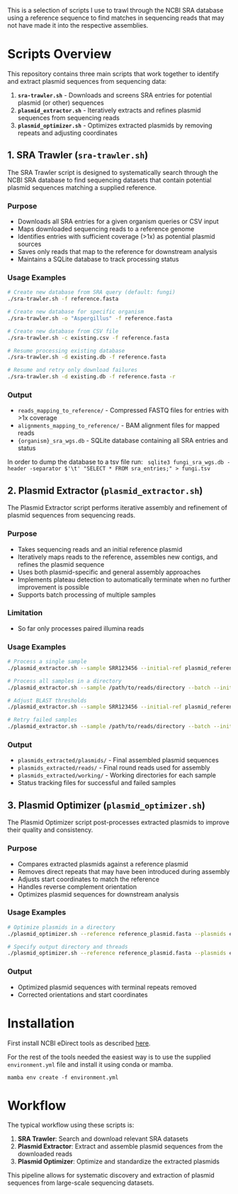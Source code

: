 This is a selection of scripts I use to trawl through the NCBI SRA database using a reference sequence to find matches in sequencing reads that may not have made it into the respective assemblies.

# Scripts Overview

This repository contains three main scripts that work together to identify and extract plasmid sequences from sequencing data:

1. **`sra-trawler.sh`** - Downloads and screens SRA entries for potential plasmid (or other) sequences
2. **`plasmid_extractor.sh`** - Iteratively extracts and refines plasmid sequences from sequencing reads
3. **`plasmid_optimizer.sh`** - Optimizes extracted plasmids by removing repeats and adjusting coordinates

## 1. SRA Trawler (`sra-trawler.sh`)

The SRA Trawler script is designed to systematically search through the NCBI SRA database to find sequencing datasets that contain potential plasmid sequences matching a supplied reference.

### Purpose
- Downloads all SRA entries for a given organism queries or CSV input
- Maps downloaded sequencing reads to a reference genome
- Identifies entries with sufficient coverage (>1x) as potential plasmid sources
- Saves only reads that map to the reference for downstream analysis
- Maintains a SQLite database to track processing status


### Usage Examples
```bash
# Create new database from SRA query (default: fungi)
./sra-trawler.sh -f reference.fasta

# Create new database for specific organism
./sra-trawler.sh -o "Aspergillus" -f reference.fasta

# Create new database from CSV file
./sra-trawler.sh -c existing.csv -f reference.fasta

# Resume processing existing database
./sra-trawler.sh -d existing.db -f reference.fasta

# Resume and retry only download failures
./sra-trawler.sh -d existing.db -f reference.fasta -r
```

### Output
- `reads_mapping_to_reference/` - Compressed FASTQ files for entries with >1x coverage
- `alignments_mapping_to_reference/` - BAM alignment files for mapped reads
- `{organism}_sra_wgs.db` - SQLite database containing all SRA entries and status

In order to dump the database to a tsv file run:
` sqlite3 fungi_sra_wgs.db -header -separator $'\t' "SELECT * FROM sra_entries;" > fungi.tsv`

## 2. Plasmid Extractor (`plasmid_extractor.sh`)

The Plasmid Extractor script performs iterative assembly and refinement of plasmid sequences from sequencing reads.

### Purpose
- Takes sequencing reads and an initial reference plasmid
- Iteratively maps reads to the reference, assembles new contigs, and refines the plasmid sequence
- Uses both plasmid-specific and general assembly approaches
- Implements plateau detection to automatically terminate when no further improvement is possible
- Supports batch processing of multiple samples

### Limitation
- So far only processes paired illumina reads

### Usage Examples
```bash
# Process a single sample
./plasmid_extractor.sh --sample SRR123456 --initial-ref plasmid_reference.fasta

# Process all samples in a directory
./plasmid_extractor.sh --sample /path/to/reads/directory --batch --initial-ref plasmid_reference.fasta

# Adjust BLAST thresholds
./plasmid_extractor.sh --sample SRR123456 --initial-ref plasmid_reference.fasta --pid-threshold 80 --qcov-threshold 75

# Retry failed samples
./plasmid_extractor.sh --sample /path/to/reads/directory --batch --initial-ref plasmid_reference.fasta --retry
```

### Output
- `plasmids_extracted/plasmids/` - Final assembled plasmid sequences
- `plasmids_extracted/reads/` - Final round reads used for assembly
- `plasmids_extracted/working/` - Working directories for each sample
- Status tracking files for successful and failed samples

## 3. Plasmid Optimizer (`plasmid_optimizer.sh`)

The Plasmid Optimizer script post-processes extracted plasmids to improve their quality and consistency.

### Purpose
- Compares extracted plasmids against a reference plasmid
- Removes direct repeats that may have been introduced during assembly
- Adjusts start coordinates to match the reference
- Handles reverse complement orientation
- Optimizes plasmid sequences for downstream analysis

### Usage Examples
```bash
# Optimize plasmids in a directory
./plasmid_optimizer.sh --reference reference_plasmid.fasta --plasmids extracted_plasmids/

# Specify output directory and threads
./plasmid_optimizer.sh --reference reference_plasmid.fasta --plasmids extracted_plasmids/ --output optimized/
```

### Output
- Optimized plasmid sequences with terminal repeats removed
- Corrected orientations and start coordinates

# Installation

First install NCBI eDirect tools as described [here](https://www.nlm.nih.gov/dataguide/edirect/install.html).

For the rest of the tools needed the easiest way is to use the supplied `environment.yml` file and install it using conda or mamba.

`mamba env create -f environment.yml`

# Workflow

The typical workflow using these scripts is:

1. **SRA Trawler**: Search and download relevant SRA datasets
2. **Plasmid Extractor**: Extract and assemble plasmid sequences from the downloaded reads
3. **Plasmid Optimizer**: Optimize and standardize the extracted plasmids

This pipeline allows for systematic discovery and extraction of plasmid sequences from large-scale sequencing datasets.


